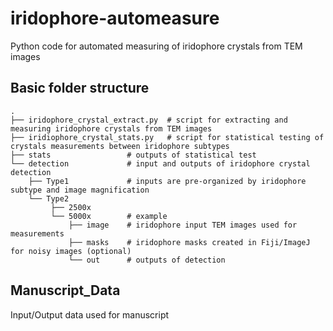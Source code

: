 # iridophore-automeasure
Python code for automated measuring of iridophore crystals from TEM images

## Basic folder structure
```
.
├── iridophore_crystal_extract.py  # script for extracting and measuring iridophore crystals from TEM images
├── iridiophore_crystal_stats.py   # script for statistical testing of crystals measurements between iridophore subtypes
├── stats                 # outputs of statistical test
└── detection             # input and outputs of iridophore crystal detection
    ├── Type1             # inputs are pre-organized by iridophore subtype and image magnification
    └── Type2             
         ├── 2500x        
         └── 5000x        # example
             ├── image    # iridophore input TEM images used for measurements 
             ├── masks    # iridophore masks created in Fiji/ImageJ for noisy images (optional)
             └── out      # outputs of detection
```

## Manuscript_Data
Input/Output data used for manuscript
